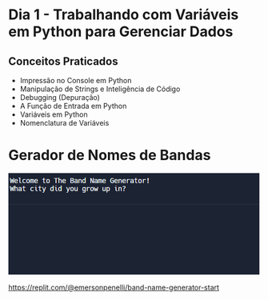 # Dia 1 - Trabalhando com Variáveis em Python para Gerenciar Dados

## Conceitos Praticados

* Impressão no Console em Python <br/>
* Manipulação de Strings e Inteligência de Código <br/>
* Debugging (Depuração) <br/>
* A Função de Entrada em Python <br/>
* Variáveis em Python <br/>
* Nomenclatura de Variáveis <br/>

# Gerador de Nomes de Bandas

![day-01](https://github.com/EmersonPenelli/100-days-of-code-with-python/blob/main/gifs/Gerador%20de%20Nomes%20de%20Bandas.gif)

https://replit.com/@emersonpenelli/band-name-generator-start
